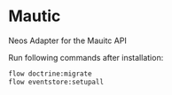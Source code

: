 # Mautic

Neos Adapter for the Mauitc API

Run following commands after installation:

```bash
flow doctrine:migrate
flow eventstore:setupall
```
